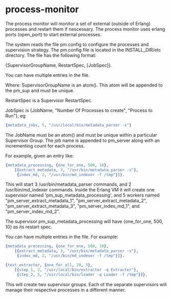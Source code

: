 process-monitor
===============
The process monitor will monitor a set of external (outside of Erlang) processes
and restart them if nescessary. The process monitor uses erlang ports (open_port)
to start external processes.

The system reads the file pm.config to configure the processes and supervision strategy.
The pm.config file is located in the INSTALL_DIR/etc directory. The file has the following
format:

{SupervisorGroupName, RestartSpec, [JobSpec]}.

You can have multiple entries in the file.

Where:
SupervisorGroupName is an atom(). This atom will be appended to the pm_sup and must
be unique.

RestartSpec is a Supervisor RestartSpec.

JobSpec is {JobName, "Number Of Processes to create", "Process to Run"}, eg
```erlang
{metadata_jobs, 5, "/usr/local/bin/metadata_parser -s"}
```

The JobName must be an atom() and must be unique within a particular Supervisor Group. The
job name is appended to pm_server along with an incrementing count for each process.

For example, given an entry like:
```erlang
{metadata_processing, {one_for_one, 500, 10},
    [{extract_metadata, 3, "/usr/bin/metadata_parser -s"},
     {index_md, 2, "/usr/bin/md_indexer -f /tmp"}]}.
```

This will start 3 /usr/bin/metadata_parser commands, and 2 /usr/bin/md_indexer commands.
Inside the Erlang VM it will create one supervisor named 'pm_sup_metadata_processing',
and 5 workers named "pm_server_extract_metadata_1", "pm_server_extract_metadata_2",
"pm_server_extract_metadata_3", "pm_server_index_md_1", and "pm_server_index_md_2".

The supervisor pm_sup_metadata_processing will have {one_for_one, 500, 10} as its restart 
spec.

You can have multiple entries in the file. For example:

```erlang
{metadata_processing, {one_for_one, 500, 10},
    [{extract_metadata, 3, "/usr/bin/metadata_parser -s"},
     {index_md, 2, "/usr/bin/md_indexer -f /tmp"}]}.

{text_extracter, {one_for_all, 20, 5},
    [{step_1, 2, "/usr/local/bin/extracter -q Extracter"},
     {step_2, 5, "/usr/local/bin/loader -q Loader -f /tmp"}]}.
```

This will create two supervisor groups. Each of the separate supervisors will manage
their respective processes in a different manner.
